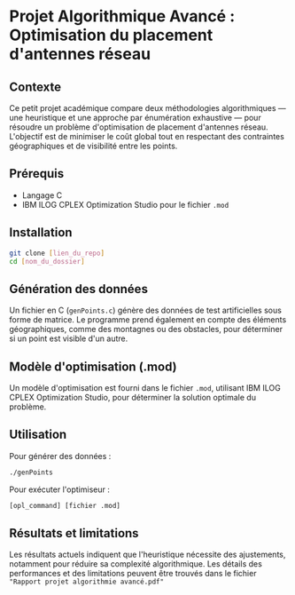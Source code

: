 # Projet Algorithmique Avancé : Optimisation du placement d'antennes réseau

## Contexte

Ce petit projet académique compare deux méthodologies algorithmiques — une heuristique et une approche par énumération exhaustive — pour résoudre un problème d'optimisation de placement d'antennes réseau. 
L'objectif est de minimiser le coût global tout en respectant des contraintes géographiques et de visibilité entre les points.

## Prérequis

- Langage C
- IBM ILOG CPLEX Optimization Studio pour le fichier `.mod`

## Installation

```bash
git clone [lien_du_repo]
cd [nom_du_dossier]
```

## Génération des données

Un fichier en C (`genPoints.c`) génère des données de test artificielles sous forme de matrice. 
Le programme prend également en compte des éléments géographiques, comme des montagnes ou des obstacles, pour déterminer si un point est visible d'un autre.

## Modèle d'optimisation (.mod)

Un modèle d'optimisation est fourni dans le fichier `.mod`, utilisant IBM ILOG CPLEX Optimization Studio, pour déterminer la solution optimale du problème.

## Utilisation

Pour générer des données :

```bash
./genPoints
```

Pour exécuter l'optimiseur :

```bash
[opl_command] [fichier .mod]
```

## Résultats et limitations

Les résultats actuels indiquent que l'heuristique nécessite des ajustements, notamment pour réduire sa complexité algorithmique. 
Les détails des performances et des limitations peuvent être trouvés dans le fichier `"Rapport projet algorithmie avancé.pdf"`

